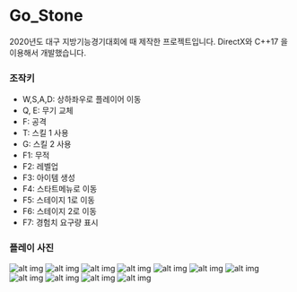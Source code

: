 # Go_Stone
2020년도 대구 지방기능경기대회에 때 제작한 프로젝트입니다.
DirectX와 C++17 을 이용해서 개발했습니다.

### 조작키
+ W,S,A,D: 상하좌우로 플레이어 이동
+ Q, E: 무기 교체 
+ F: 공격
+ T: 스킬 1 사용
+ G: 스킬 2 사용
+ F1: 무적
+ F2: 레벨업
+ F3: 아이템 생성
+ F4: 스타트메뉴로 이동
+ F5: 스테이지 1로 이동
+ F6: 스테이지 2로 이동
+ F7: 경험치 요구량 표시

### 플레이 사진
![alt img](pictures/mainmenu.png)
![alt img](pictures/stage1.png)
![alt img](pictures/stage11.png)
![alt img](pictures/stage12.png)
![alt img](pictures/stage13.png)
![alt img](pictures/stage21.png)
![alt img](pictures/stage23.png)
![alt img](pictures/write.png)
![alt img](pictures/score.png)
![alt img](pictures/gover0.png)
![alt img](pictures/gover1.png)